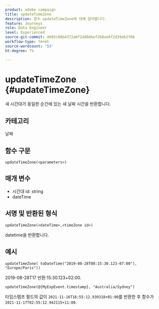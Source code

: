 ```yaml
---
product: adobe campaign
title: updateTimeZone
description: 함수 updateTimeZone에 대해 알아봅니다.
feature: Journeys
role: Data Engineer
level: Experienced
source-git-commit: 4695c88b4372a0f2a804bef268ae6f2d39eb2f0b
workflow-type: tm+mt
source-wordcount: '53'
ht-degree: 7%

---
```


# updateTimeZone {#updateTimeZone}

새 시간대가 동일한 순간에 있는 새 날짜 시간을 반환합니다.

## 카테고리

날짜

## 함수 구문

`updateTimeZone(<parameters>)`

## 매개 변수

* 시간대 id: string
* dateTime

## 서명 및 반환된 형식

`updateTimeZone(<dateTime>,<timeZone id>)`

datetime을 반환합니다.

## 예시

`updateTimeZone( toDateTime("2019-08-28T08:15:30.123-07:00"), "Europe/Paris"))`

2019-08-28T17 반환:15:30.123+02:00.

<!--`updateTimeZone( toDateTime("2019-08-28T08:15:30.123-07:00"), toTimeZone("Europe/Paris")))`
Returns "2019-08-28T17:15:30.123+02:00".-->

`updateTimeZone(@{MyExpEvent.timestamp}, "Australia/Sydney")`

타임스탬프 필드의 값이 `2021-11-16T16:55:12.939318+01:00`를 반환한 후 함수가 `2021-11-17T02:55:12.942115+11:00`.

